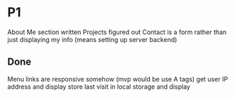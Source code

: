 # P1
About Me section written
Projects figured out
Contact is a form rather than just displaying my info (means setting up server backend)

## Done
Menu links are responsive somehow (mvp would be use A tags)
get user IP address and display
store last visit in local storage and display
